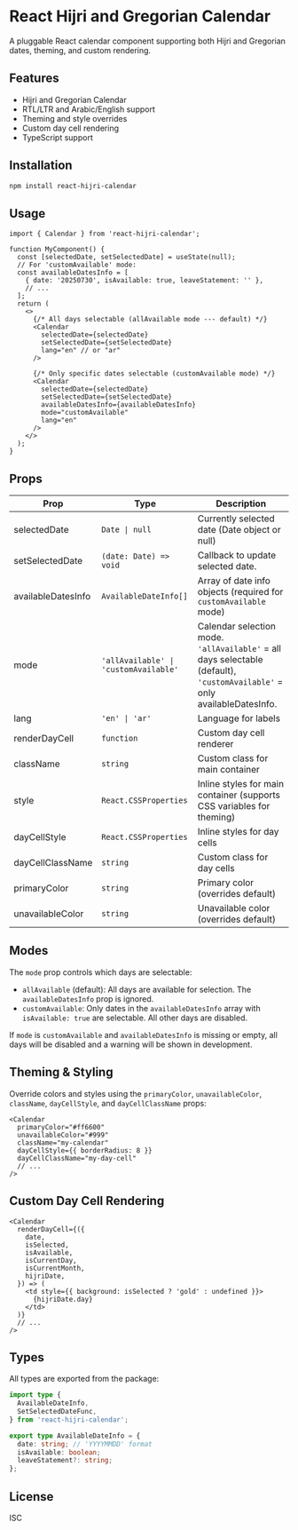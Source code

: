 # React Hijri and Gregorian Calendar

A pluggable React calendar component supporting both Hijri and Gregorian dates, theming, and custom rendering.

## Features

- Hijri and Gregorian Calendar
- RTL/LTR and Arabic/English support
- Theming and style overrides
- Custom day cell rendering
- TypeScript support

## Installation

```bash
npm install react-hijri-calendar
```

## Usage

```tsx
import { Calendar } from 'react-hijri-calendar';

function MyComponent() {
  const [selectedDate, setSelectedDate] = useState(null);
  // For 'customAvailable' mode:
  const availableDatesInfo = [
    { date: '20250730', isAvailable: true, leaveStatement: '' },
    // ...
  ];
  return (
    <>
      {/* All days selectable (allAvailable mode --- default) */}
      <Calendar
        selectedDate={selectedDate}
        setSelectedDate={setSelectedDate}
        lang="en" // or "ar"
      />

      {/* Only specific dates selectable (customAvailable mode) */}
      <Calendar
        selectedDate={selectedDate}
        setSelectedDate={setSelectedDate}
        availableDatesInfo={availableDatesInfo}
        mode="customAvailable"
        lang="en"
      />
    </>
  );
}
```

## Props

| Prop               | Type                                  | Description                                                                                                               |
| ------------------ | ------------------------------------- | ------------------------------------------------------------------------------------------------------------------------- |
| selectedDate       | `Date \| null`                        | Currently selected date (Date object or null)                                                                             |
| setSelectedDate    | `(date: Date) => void`                | Callback to update selected date.                                                                                         |
| availableDatesInfo | `AvailableDateInfo[]`                 | Array of date info objects (required for `customAvailable` mode)                                                          |
| mode               | `'allAvailable' \| 'customAvailable'` | Calendar selection mode. `'allAvailable'` = all days selectable (default), `'customAvailable'` = only availableDatesInfo. |
| lang               | `'en' \| 'ar'`                        | Language for labels                                                                                                       |
| renderDayCell      | `function`                            | Custom day cell renderer                                                                                                  |
| className          | `string`                              | Custom class for main container                                                                                           |
| style              | `React.CSSProperties`                 | Inline styles for main container (supports CSS variables for theming)                                                     |
| dayCellStyle       | `React.CSSProperties`                 | Inline styles for day cells                                                                                               |
| dayCellClassName   | `string`                              | Custom class for day cells                                                                                                |
| primaryColor       | `string`                              | Primary color (overrides default)                                                                                         |
| unavailableColor   | `string`                              | Unavailable color (overrides default)                                                                                     |

## Modes

The `mode` prop controls which days are selectable:

- `allAvailable` (default): All days are available for selection. The `availableDatesInfo` prop is ignored.
- `customAvailable`: Only dates in the `availableDatesInfo` array with `isAvailable: true` are selectable. All other days are disabled.

If `mode` is `customAvailable` and `availableDatesInfo` is missing or empty, all days will be disabled and a warning will be shown in development.

## Theming & Styling

Override colors and styles using the `primaryColor`, `unavailableColor`, `className`, `dayCellStyle`, and `dayCellClassName` props:

```tsx
<Calendar
  primaryColor="#ff6600"
  unavailableColor="#999"
  className="my-calendar"
  dayCellStyle={{ borderRadius: 8 }}
  dayCellClassName="my-day-cell"
  // ...
/>
```

## Custom Day Cell Rendering

```tsx
<Calendar
  renderDayCell={({
    date,
    isSelected,
    isAvailable,
    isCurrentDay,
    isCurrentMonth,
    hijriDate,
  }) => (
    <td style={{ background: isSelected ? 'gold' : undefined }}>
      {hijriDate.day}
    </td>
  )}
  // ...
/>
```

## Types

All types are exported from the package:

```ts
import type {
  AvailableDateInfo,
  SetSelectedDateFunc,
} from 'react-hijri-calendar';

export type AvailableDateInfo = {
  date: string; // 'YYYYMMDD' format
  isAvailable: boolean;
  leaveStatement?: string;
};
```

## License

ISC

